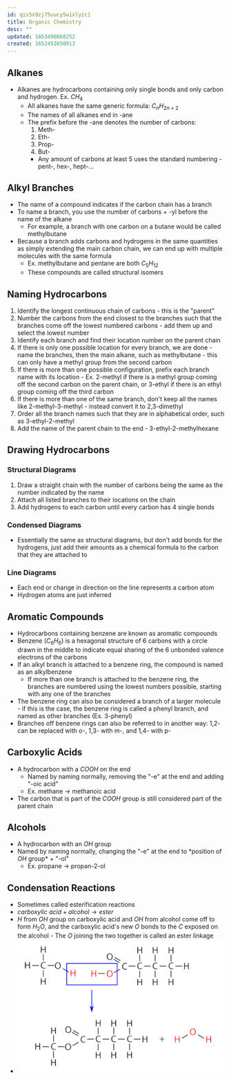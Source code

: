 ```yaml
---
id: qis5x9zj75uucy5w1xlyzc1
title: Organic Chemistry
desc: ""
updated: 1653490868252
created: 1652452658913
---
```


## Alkanes

-   Alkanes are hydrocarbons containing only single bonds and only carbon and hydrogen. Ex. $CH_4$
    -   All alkanes have the same generic formula: $C_nH_{2n+2}$
    -   The names of all alkanes end in -ane
    -   The prefix before the -ane denotes the number of carbons:
        1. Meth-
        1. Eth-
        1. Prop-
        1. But-
        -   Any amount of carbons at least 5 uses the standard numbering - pent-, hex-, hept-...

## Alkyl Branches

-   The name of a compound indicates if the carbon chain has a branch
-   To name a branch, you use the number of carbons + -yl before the name of the alkane
    -   For example, a branch with one carbon on a butane would be called methylbutane
-   Because a branch adds carbons and hydrogens in the same quantities as simply extending the main carbon chain, we can end up with multiple molecules with the same formula
    -   Ex. methylbutane and pentane are both $C_5H_{12}$
    -   These compounds are called structural isomers

## Naming Hydrocarbons

1. Identify the longest continuous chain of carbons - this is the "parent"
1. Number the carbons from the end closest to the branches such that the branches come off the lowest numbered carbons - add them up and select the lowest number
1. Identify each branch and find their location number on the parent chain
1. If there is only one possible location for every branch, we are done - name the branches, then the main alkane, such as methylbutane - this can only have a methyl group from the second carbon
1. If there is more than one possible configuration, prefix each branch name with its location - Ex. 2-methyl if there is a methyl group coming off the second carbon on the parent chain, or 3-ethyl if there is an ethyl group coming off the third carbon
1. If there is more than one of the same branch, don't keep all the names like 2-methyl-3-methyl - instead convert it to 2,3-dimethyl
1. Order all the branch names such that they are in alphabetical order, such as 3-ethyl-2-methyl
1. Add the name of the parent chain to the end - 3-ethyl-2-methylhexane

## Drawing Hydrocarbons

### Structural Diagrams

1. Draw a straight chain with the number of carbons being the same as the number indicated by the name
1. Attach all listed branches to their locations on the chain
1. Add hydrogens to each carbon until every carbon has 4 single bonds

### Condensed Diagrams

-   Essentially the same as structural diagrams, but don't add bonds for the hydrogens, just add their amounts as a chemical formula to the carbon that they are attached to

### Line Diagrams

-   Each end or change in direction on the line represents a carbon atom
-   Hydrogen atoms are just inferred

## Aromatic Compounds

-   Hydrocarbons containing benzene are known as aromatic compounds
-   Benzene ($C_6H_6$) is a hexagonal structure of 6 carbons with a circle drawn in the middle to indicate equal sharing of the 6 unbonded valence electrons of the carbons
-   If an alkyl branch is attached to a benzene ring, the compound is named as an alkylbenzene
    -   If more than one branch is attached to the benzene ring, the branches are numbered using the lowest numbers possible, starting with any one of the branches
-   The benzene ring can also be considered a branch of a larger molecule - if this is the case, the benzene ring is called a phenyl branch, and named as other branches (Ex. 3-phenyl)
-   Branches off benzene rings can also be referred to in another way: 1,2- can be replaced with o-, 1,3- with m-, and 1,4- with p-

## Carboxylic Acids

-   A hydrocarbon with a $COOH$ on the end
    -   Named by naming normally, removing the "-e" at the end and adding "-oic acid"
    -   Ex. methane → methanoic acid
-   The carbon that is part of the $COOH$ group is still considered part of the parent chain

## Alcohols

-   A hydrocarbon with an $OH$ group
-   Named by naming normally, changing the "-e" at the end to \*position of $OH$ group\* + "-ol"
    -   Ex. propane → propan-2-ol

## Condensation Reactions

-   Sometimes called esterification reactions
-   $carboxylic\>acid + alcohol → ester$
-   $H$ from $OH$ group on carboxylic acid and $OH$ from alcohol come off to form $H_2O$, and the carboxylic acid's new $O$ bonds to the $C$ exposed on the alcohol - The $O$ joining the two together is called an ester linkage
-   ![](/assets/images/2022-05-25-09-00-56.png)
